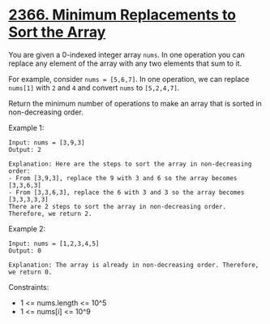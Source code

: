 # [2366. Minimum Replacements to Sort the Array](https://leetcode.com/problems/minimum-replacements-to-sort-the-array/)

You are given a 0-indexed integer array `nums`. In one operation you can replace any element of the array with any two elements that sum to it.

For example, consider `nums = [5,6,7]`. In one operation, we can replace `nums[1]` with `2` and `4` and convert `nums` to `[5,2,4,7]`.

Return the minimum number of operations to make an array that is sorted in non-decreasing order.

 

Example 1:

    Input: nums = [3,9,3]
    Output: 2

    Explanation: Here are the steps to sort the array in non-decreasing order:
    - From [3,9,3], replace the 9 with 3 and 6 so the array becomes [3,3,6,3]
    - From [3,3,6,3], replace the 6 with 3 and 3 so the array becomes [3,3,3,3,3]
    There are 2 steps to sort the array in non-decreasing order. Therefore, we return 2.

Example 2:

    Input: nums = [1,2,3,4,5]
    Output: 0

    Explanation: The array is already in non-decreasing order. Therefore, we return 0. 
 

Constraints:

* 1 <= nums.length <= 10^5
* 1 <= nums[i] <= 10^9